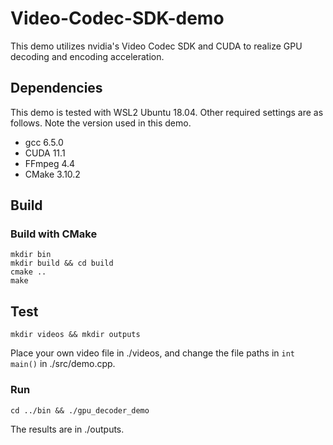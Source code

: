 # Video-Codec-SDK-demo

This demo utilizes nvidia's Video Codec SDK and CUDA to realize GPU decoding and encoding acceleration.

## Dependencies
This demo is tested with WSL2 Ubuntu 18.04. Other required settings are as follows. Note the version used in this demo.
* gcc 6.5.0
* CUDA 11.1
* FFmpeg 4.4
* CMake 3.10.2

## Build
### Build with CMake
````
mkdir bin
mkdir build && cd build
cmake ..
make
````

## Test
````
mkdir videos && mkdir outputs
````
Place your own video file in ./videos, and change the file paths in ```int main()``` in ./src/demo.cpp.
### Run
````
cd ../bin && ./gpu_decoder_demo
````
The results are in ./outputs.